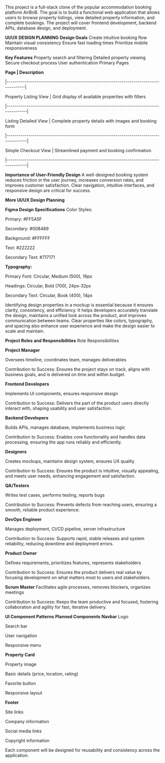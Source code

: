 This project is a full-stack clone of the popular accommodation booking platform AirBnB. The goal is to build a functional web application that allows users to browse property listings, view detailed property information, and complete bookings. The project will cover frontend development, backend APIs, database design, and deployment.


**UI/UX DESIGN PLANNING**
**Design Goals**
Create intuitive booking flow
Maintain visual consistency
Ensure fast loading times
Prioritize mobile responsiveness


**Key Features**
Property search and filtering
Detailed property viewing
Secure checkout process
User authentication
Primary Pages


**Page                     |      Description**

|---------------------------------------------------------------------------------------|

Property Listing View	     |      Grid display of available properties with filters

|----------------------------------------------------------------------------------------|

Listing Detailed View      |    	Complete property details with images and booking form

|----------------------------------------------------------------------------------------|

Simple Checkout View       |      Streamlined payment and booking confirmation

|----------------------------------------------------------------------------------------|





**Importance of User-Friendly Design**
A well-designed booking system reduces friction in the user journey, increases conversion rates, and improves customer satisfaction. Clear navigation, intuitive interfaces, and responsive design are critical for success.

**More UI/UX Design Planning**

**Figma Design Specifications**
Color Styles:

Primary: #FF5A5F

Secondary: #008489

Background: #FFFFFF

Text: #222222

Secondary Text: #717171

**Typography:**

Primary Font: Circular, Medium (500), 16px

Headings: Circular, Bold (700), 24px-32px

Secondary Text: Circular, Book (400), 14px

Identifying design properties in a mockup is essential because it ensures clarity, consistency, and efficiency. It helps developers accurately translate the design, maintains a unified look across the product, and improves communication between teams. Clear properties like colors, typography, and spacing also enhance user experience and make the design easier to scale and maintain.

**Project Roles and Responsibilities**
Role	Responsibilities

**Project Manager**

Oversees timeline, coordinates team, manages deliverables

Contribution to Success:
Ensures the project stays on track, aligns with business goals, and is delivered on time and within budget.

**Frontend Developers**

Implements UI components, ensures responsive design

Contribution to Success:
Delivers the part of the product users directly interact with, shaping usability and user satisfaction.

**Backend Developers**

Builds APIs, manages database, implements business logic

Contribution to Success:
Enables core functionality and handles data processing, ensuring the app runs reliably and efficiently.

**Designers**

Creates mockups, maintains design system, ensures UX quality

Contribution to Success:
Ensures the product is intuitive, visually appealing, and meets user needs, enhancing engagement and satisfaction.

**QA/Testers**

Writes test cases, performs testing, reports bugs

Contribution to Success:
Prevents defects from reaching users, ensuring a smooth, reliable product experience.

**DevOps Engineer**

Manages deployment, CI/CD pipeline, server infrastructure

Contribution to Success:
Supports rapid, stable releases and system reliability, reducing downtime and deployment errors.

**Product Owner**

Defines requirements, prioritizes features, represents stakeholders

Contribution to Success:
Ensures the product delivers real value by focusing development on what matters most to users and stakeholders.

**Scrum Master**
Facilitates agile processes, removes blockers, organizes meetings

Contribution to Success:
Keeps the team productive and focused, fostering collaboration and agility for fast, iterative delivery.

**UI Component Patterns**
**Planned Components**
**Navbar**
Logo

Search bar

User navigation

Responsive menu

**Property Card**

Property image

Basic details (price, location, rating)

Favorite button

Responsive layout

**Footer**

Site links

Company information

Social media links

Copyright information

Each component will be designed for reusability and consistency across the application.
